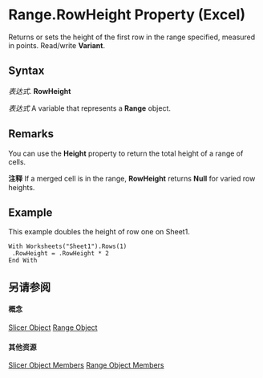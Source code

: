
# Range.RowHeight Property (Excel)

Returns or sets the height of the first row in the range specified, measured in points. Read/write  **Variant**.


## Syntax

 _表达式_. **RowHeight**

 _表达式_ A variable that represents a **Range** object.


## Remarks

You can use the  **Height** property to return the total height of a range of cells.


 **注释**  If a merged cell is in the range,  **RowHeight** returns **Null** for varied row heights.


## Example

This example doubles the height of row one on Sheet1.


```
With Worksheets("Sheet1").Rows(1) 
 .RowHeight = .RowHeight * 2 
End With
```


## 另请参阅


#### 概念


[Slicer Object](577be0f6-4eda-0093-8899-097f3c900383.md)
[Range Object](b8207778-0dcc-4570-1234-f130532cc8cd.md)
#### 其他资源


[Slicer Object Members](http://msdn.microsoft.com/library/09f1983a-5f7a-1707-c979-c5c27143ad73%28Office.15%29.aspx)
[Range Object Members](http://msdn.microsoft.com/library/4336bf81-1e63-7e44-1792-baf366a027a7%28Office.15%29.aspx)